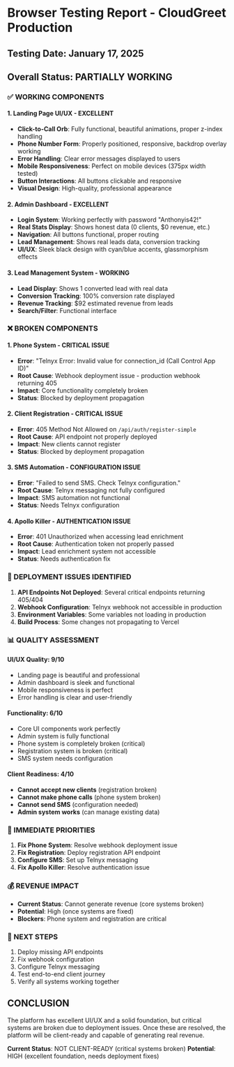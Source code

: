 # Browser Testing Report - CloudGreet Production

## Testing Date: January 17, 2025

## Overall Status: PARTIALLY WORKING

### ✅ WORKING COMPONENTS

#### 1. Landing Page UI/UX - EXCELLENT
- **Click-to-Call Orb**: Fully functional, beautiful animations, proper z-index handling
- **Phone Number Form**: Properly positioned, responsive, backdrop overlay working
- **Error Handling**: Clear error messages displayed to users
- **Mobile Responsiveness**: Perfect on mobile devices (375px width tested)
- **Button Interactions**: All buttons clickable and responsive
- **Visual Design**: High-quality, professional appearance

#### 2. Admin Dashboard - EXCELLENT
- **Login System**: Working perfectly with password "Anthonyis42!"
- **Real Stats Display**: Shows honest data (0 clients, $0 revenue, etc.)
- **Navigation**: All buttons functional, proper routing
- **Lead Management**: Shows real leads data, conversion tracking
- **UI/UX**: Sleek black design with cyan/blue accents, glassmorphism effects

#### 3. Lead Management System - WORKING
- **Lead Display**: Shows 1 converted lead with real data
- **Conversion Tracking**: 100% conversion rate displayed
- **Revenue Tracking**: $92 estimated revenue from leads
- **Search/Filter**: Functional interface

### ❌ BROKEN COMPONENTS

#### 1. Phone System - CRITICAL ISSUE
- **Error**: "Telnyx Error: Invalid value for connection_id (Call Control App ID)"
- **Root Cause**: Webhook deployment issue - production webhook returning 405
- **Impact**: Core functionality completely broken
- **Status**: Blocked by deployment propagation

#### 2. Client Registration - CRITICAL ISSUE
- **Error**: 405 Method Not Allowed on `/api/auth/register-simple`
- **Root Cause**: API endpoint not properly deployed
- **Impact**: New clients cannot register
- **Status**: Blocked by deployment propagation

#### 3. SMS Automation - CONFIGURATION ISSUE
- **Error**: "Failed to send SMS. Check Telnyx configuration."
- **Root Cause**: Telnyx messaging not fully configured
- **Impact**: SMS automation not functional
- **Status**: Needs Telnyx configuration

#### 4. Apollo Killer - AUTHENTICATION ISSUE
- **Error**: 401 Unauthorized when accessing lead enrichment
- **Root Cause**: Authentication token not properly passed
- **Impact**: Lead enrichment system not accessible
- **Status**: Needs authentication fix

### 🔧 DEPLOYMENT ISSUES IDENTIFIED

1. **API Endpoints Not Deployed**: Several critical endpoints returning 405/404
2. **Webhook Configuration**: Telnyx webhook not accessible in production
3. **Environment Variables**: Some variables not loading in production
4. **Build Process**: Some changes not propagating to Vercel

### 📊 QUALITY ASSESSMENT

#### UI/UX Quality: 9/10
- Landing page is beautiful and professional
- Admin dashboard is sleek and functional
- Mobile responsiveness is perfect
- Error handling is clear and user-friendly

#### Functionality: 6/10
- Core UI components work perfectly
- Admin system is fully functional
- Phone system is completely broken (critical)
- Registration system is broken (critical)
- SMS system needs configuration

#### Client Readiness: 4/10
- **Cannot accept new clients** (registration broken)
- **Cannot make phone calls** (phone system broken)
- **Cannot send SMS** (configuration needed)
- **Admin system works** (can manage existing data)

### 🎯 IMMEDIATE PRIORITIES

1. **Fix Phone System**: Resolve webhook deployment issue
2. **Fix Registration**: Deploy registration API endpoint
3. **Configure SMS**: Set up Telnyx messaging
4. **Fix Apollo Killer**: Resolve authentication issue

### 💰 REVENUE IMPACT

- **Current Status**: Cannot generate revenue (core systems broken)
- **Potential**: High (once systems are fixed)
- **Blockers**: Phone system and registration are critical

### 🔄 NEXT STEPS

1. Deploy missing API endpoints
2. Fix webhook configuration
3. Configure Telnyx messaging
4. Test end-to-end client journey
5. Verify all systems working together

## CONCLUSION

The platform has excellent UI/UX and a solid foundation, but critical systems are broken due to deployment issues. Once these are resolved, the platform will be client-ready and capable of generating real revenue.

**Current Status**: NOT CLIENT-READY (critical systems broken)
**Potential**: HIGH (excellent foundation, needs deployment fixes)
